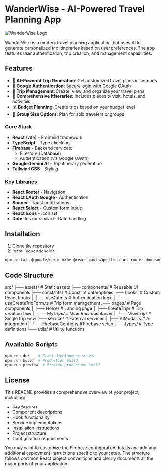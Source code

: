# WanderWise - AI-Powered Travel Planning App

![WanderWise Logo](/logo.svg)

WanderWise is a modern travel planning application that uses AI to generate personalized trip itineraries based on user preferences. The app features user authentication, trip creation, and management capabilities.

## Features

- 🚀 **AI-Powered Trip Generation**: Get customized travel plans in seconds
- 🔐 **Google Authentication**: Secure login with Google OAuth
- 📅 **Trip Management**: Create, view, and organize your travel plans
- 🏨 **Comprehensive Itineraries**: Includes places to visit, hotels, and activities
- 💰 **Budget Planning**: Create trips based on your budget level
- 👥 **Group Size Options**: Plan for solo travelers or groups


### Core Stack
- **React** (Vite) - Frontend framework
- **TypeScript** - Type checking
- **Firebase** - Backend services:
  - Firestore (Database)
  - Authentication (via Google OAuth)
- **Google Gemini AI** - Trip itinerary generation
- **Tailwind CSS** - Styling

### Key Libraries
- **React Router** - Navigation
- **React OAuth Google** - Authentication
- **Sonner** - Toast notifications
- **React Select** - Custom form inputs
- **React Icons** - Icon set
- **Date-fns** (or similar) - Date handling

## Installation

1. Clone the repository
2. Install dependencies:
```bash
npm install @google/genai mime @react-oauth/google react-router-dom sonner react-select react-icons date-fns firebase
```
## Code Structure 
src/
├── assets/               # Static assets
├── components/           # Reusable UI components
├── constants/            # Constant data/options
├── hooks/                # Custom React hooks
│   ├── useAuth.ts        # Authentication logic
│   └── useCreateTripForm.ts # Trip form management
├── pages/                # Page components
│   ├── Home/             # Landing page
│   ├── CreateTrip/       # Trip creation flow
│   ├── MyTrips/          # User trips dashboard
│   └── ViewTrip/         # Single trip view
├── service/              # External services
│   ├── AIModal.ts        # AI integration
│   └── FirebaseConfig.ts # Firebase setup
├── types/                # Type definitions
└── utils/                # Utility functions


## Available Scripts
```bash 
npm run dev    # Start development server
npm run build  # Production build
npm run preview  # Preview production build
```

## License

This README provides a comprehensive overview of your project, including:
- Key features
- Component descriptions
- Hook functionality
- Service implementations
- Installation instructions
- Project structure
- Configuration requirements

You may want to customize the Firebase configuration details and add any additional deployment instructions specific to your setup. The structure follows common React project conventions and clearly documents all the major parts of your application.